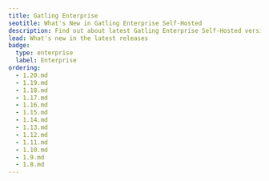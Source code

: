 ```yaml
---
title: Gatling Enterprise
seotitle: What's New in Gatling Enterprise Self-Hosted
description: Find out about latest Gatling Enterprise Self-Hosted versions and the new features
lead: What's new in the latest releases
badge:
  type: enterprise
  label: Enterprise
ordering:
  - 1.20.md
  - 1.19.md
  - 1.18.md
  - 1.17.md
  - 1.16.md
  - 1.15.md
  - 1.14.md
  - 1.13.md
  - 1.12.md
  - 1.11.md
  - 1.10.md
  - 1.9.md
  - 1.8.md
---
```

